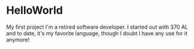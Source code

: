 # HelloWorld
My first project
I'm a retired software developer. I started out with 370 AL and to date, it's my favorite language, though I doubt I have any use for it anymore!

